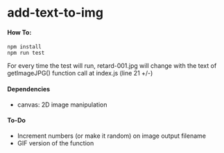 # add-text-to-img

#### How To:

    npm install
    npm run test

For every time the test will run, retard-001.jpg will change with the text of getImageJPG() function call at index.js (line 21 +/-)

#### Dependencies

- canvas: 2D image manipulation

#### To-Do

- Increment numbers (or make it random) on image output filename
- GIF version of the function
